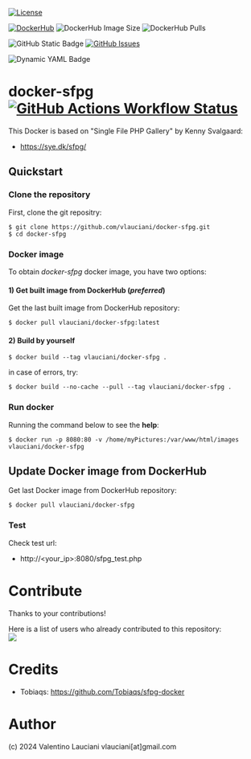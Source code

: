 [![License](https://img.shields.io/github/license/vlauciani/docker-sfpg?label=License)](https://github.com/vlauciani/docker-sfpg/blob/main/LICENSE)

[![DockerHub](https://img.shields.io/badge/DockerHub-link_to_repository-blueviolet?style=flat&logo=docker&logoColor=blue&logoSize=auto)](https://hub.docker.com/r/vlauciani/docker-sfpg)
![DockerHub Image Size](https://img.shields.io/docker/image-size/vlauciani/docker-sfpg?sort=semver&style=flat&logo=docker&logoSize=auto&label=DockerHub%20Image%20Size)
![DockerHub Pulls](https://img.shields.io/docker/pulls/vlauciani/docker-sfpg?style=flat&logo=docker&logoSize=auto&label=DockerHub%20Image%20Pull)

![GitHub Static Badge](https://img.shields.io/badge/GitHub-link_to_repository-blueviolet?style=flat&logo=github&logoSize=auto)
[![GitHub Issues](https://img.shields.io/github/issues/vlauciani/docker-sfpg?label=GitHub%20Issues&logo=github)](https://github.com/vlauciani/docker-sfpg/issues)

![Dynamic YAML Badge](https://img.shields.io/badge/dynamic/yaml?url=https%3A%2F%2Fraw.githubusercontent.com%2FINGV%2Fpyml%2Fmain%2F.github%2Fworkflows%2Fdocker-image.yml&query=%24..platforms&style=flat&logo=amazonec2&logoColor=white&logoSize=auto&label=Supported%20Arch)

# docker-sfpg  [![GitHub Actions Workflow Status](https://img.shields.io/github/actions/workflow/status/vlauciani/docker-sfpg/docker-image.yml?branch=main&style=flat&logo=GitHub-Actions&logoColor=white&logoSize=auto&label=GitHub%20Actions)](https://github.com/vlauciani/docker-sfpg/actions)

This Docker is based on "Single File PHP Gallery" by Kenny Svalgaard:
- https://sye.dk/sfpg/ 

## Quickstart
### Clone the repository
First, clone the git repositry:
```
$ git clone https://github.com/vlauciani/docker-sfpg.git
$ cd docker-sfpg
```

### Docker image
To obtain *docker-sfpg* docker image, you have two options:

#### 1) Get built image from DockerHub (*preferred*)
Get the last built image from DockerHub repository:
```
$ docker pull vlauciani/docker-sfpg:latest
```

#### 2) Build by yourself
```
$ docker build --tag vlauciani/docker-sfpg . 
```

in case of errors, try:
```
$ docker build --no-cache --pull --tag vlauciani/docker-sfpg . 
```

### Run docker
Running the command below to see the **help**:
```
$ docker run -p 8080:80 -v /home/myPictures:/var/www/html/images vlauciani/docker-sfpg
```

## Update Docker image from DockerHub
Get last Docker image from DockerHub repository:
```
$ docker pull vlauciani/docker-sfpg
```

### Test
Check test url:
- http://<your_ip>:8080/sfpg_test.php

# Contribute
Thanks to your contributions!

Here is a list of users who already contributed to this repository: \
<a href="https://github.com/vlauciani/docker-sfpg/graphs/contributors">
  <img src="https://contrib.rocks/image?repo=vlauciani/docker-sfpg" />
</a>

# Credits
- Tobiaqs: https://github.com/Tobiaqs/sfpg-docker
 
# Author
(c) 2024 Valentino Lauciani vlauciani[at]gmail.com

